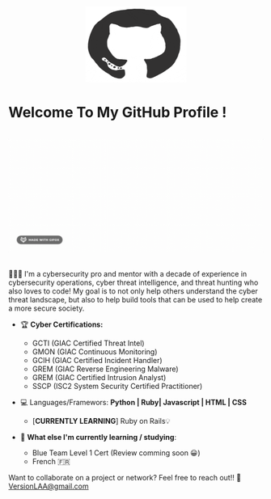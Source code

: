 <div align="center">
<img src="/giphy.png" alt="GitHub Logo" width="200" height="150" />
</div>

# Welcome To My GitHub Profile !

<br/>
<div align="center">
<img src="/name.gif" alt="LatoyaA Typer" />
</div>
<br/>

👩🏽‍💻 I'm a cybersecurity pro and mentor with a decade of experience in cybersecurity operations, cyber threat intelligence, and threat hunting who also loves to code! My goal is to not only help others understand the cyber threat landscape, but also to help build tools that can be used to help create a more secure society. 


- 🏆 **Cyber Certifications:**
  * GCTI (GIAC Certified Threat Intel)
  * GMON (GIAC Continuous Monitoring)
  * GCIH (GIAC Certified Incident Handler)
  * GREM (GIAC Reverse Engineering Malware)
  * GREM (GIAC Certified Intrusion Analyst)
  * SSCP (ISC2 System Security Certified Practitioner)

 - 💻 Languages/Framewors: **Python | Ruby| Javascript | HTML | CSS**
   * [**CURRENTLY LEARNING**] Ruby on Rails💡

 - 🌱 **What else I'm currently learning / studying**:
   * Blue Team Level 1 Cert (Review comming soon 😀)
   * French 🇫🇷

Want to collaborate on a project or network? Feel free to reach out!! 📧 VersionLAA@gmail.com
